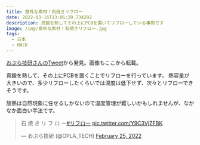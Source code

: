 ```yaml
---
title: 意外な素材！石焼きリフロー
date: 2022-03-16T13:06:29.734202
description: 真鍮を熱してその上にPCBを置いてリフローしている事例です
image: /img/意外な素材！石焼きリフロー.jpg
tags:
  - 日本
  - HACK
---
```

[おぷら技研さんのTweet](https://twitter.com/OPLA_TECH/status/1497172967528497154)から発見。画像もここから転載。

真鍮を熱して、その上にPCBを置くことでリフローを行っています。
熱容量が大きいので、多少リフローしたくらいでは温度は低下せず、次々とリフローできそうです。

放熱は自然現象に任せるしかないので温度管理が難しいかもしれませんが、なかなか面白い手法です。

<blockquote class="twitter-tweet"><p lang="ja" dir="ltr">石 焼 き リ フ ロ ー<a href="https://twitter.com/hashtag/%E3%83%AA%E3%83%95%E3%83%AD%E3%83%BC?src=hash&amp;ref_src=twsrc%5Etfw">#リフロー</a> <a href="https://t.co/Y9C3VjZFBK">pic.twitter.com/Y9C3VjZFBK</a></p>&mdash; おぷら技研 (@OPLA_TECH) <a href="https://twitter.com/OPLA_TECH/status/1497172967528497154?ref_src=twsrc%5Etfw">February 25, 2022</a></blockquote> <script async src="https://platform.twitter.com/widgets.js" charset="utf-8"></script>
